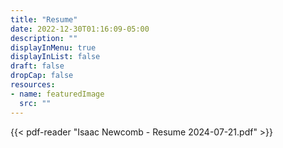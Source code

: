 ```yaml
---
title: "Resume"
date: 2022-12-30T01:16:09-05:00
description: ""
displayInMenu: true
displayInList: false
draft: false
dropCap: false
resources:
- name: featuredImage
  src: ""
---
```


{{< pdf-reader "Isaac Newcomb - Resume 2024-07-21.pdf" >}}
